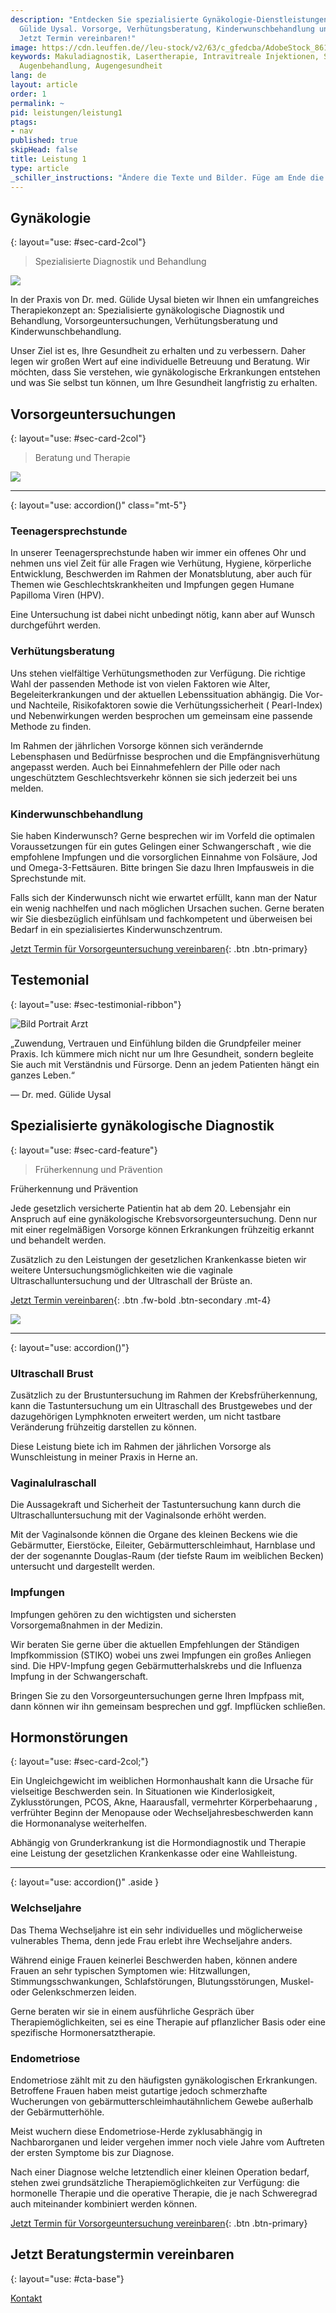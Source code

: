 ```yaml
---
description: "Entdecken Sie spezialisierte Gynäkologie-Dienstleistungen bei Dr. med.
  Gülide Uysal. Vorsorge, Verhütungsberatung, Kinderwunschbehandlung und mehr. \U0001FA7A\U0001F469‍⚕️
  Jetzt Termin vereinbaren!"
image: https://cdn.leuffen.de//leu-stock/v2/63/c_gfedcba/AdobeStock_86161955.webp
keywords: Makuladiagnostik, Lasertherapie, Intravitreale Injektionen, Sehschule, Augenarztpraxis,
  Augenbehandlung, Augengesundheit
lang: de
layout: article
order: 1
permalink: ~
pid: leistungen/leistung1
ptags:
- nav
published: true
skipHead: false
title: Leistung 1
type: article
_schiller_instructions: "Ändere die Texte und Bilder. Füge am Ende die CTA ein."
---
```


## Gynäkologie
{: layout="use: #sec-card-2col"}

> Spezialisierte Diagnostik und Behandlung

![](https://cdn.leuffen.de//uysal-k32/v2/2/108-77_gfedcba/portrait-10.webp)

In der Praxis von Dr. med. Gülide Uysal bieten wir Ihnen ein umfangreiches Therapiekonzept an: Spezialisierte gynäkologische Diagnostik und Behandlung, Vorsorgeuntersuchungen, Verhütungsberatung und Kinderwunschbehandlung.

Unser Ziel ist es, Ihre Gesundheit zu erhalten und zu verbessern. Daher legen wir großen Wert auf eine individuelle Betreuung und Beratung. Wir möchten, dass Sie verstehen, wie gynäkologische Erkrankungen entstehen und was Sie selbst tun können, um Ihre Gesundheit langfristig zu erhalten.


## Vorsorgeuntersuchungen
{: layout="use: #sec-card-2col"}

> Beratung und Therapie
> 
![](https://cdn.leuffen.de//leu-stock/v2/51/3623-2415_gfedcba/contraception-pills-on-blue-background-birth-cont-2022-09-29-22-43-06-utc.webp)


---
{: layout="use: accordion()" class="mt-5"}

### Teenagersprechstunde

In unserer Teenagersprechstunde haben wir immer ein  offenes Ohr und nehmen uns viel Zeit für alle Fragen wie Verhütung, Hygiene, körperliche Entwicklung, Beschwerden im Rahmen der Monatsblutung, aber auch für  Themen wie Geschlechtskrankheiten und Impfungen gegen Humane Papilloma Viren (HPV). 

Eine Untersuchung ist dabei nicht unbedingt nötig, kann aber auf Wunsch durchgeführt werden.


### Verhütungsberatung

Uns stehen vielfältige Verhütungsmethoden zur Verfügung.
Die richtige Wahl der passenden Methode ist von vielen Faktoren  wie Alter, Begeleiterkrankungen und der aktuellen Lebenssituation abhängig.  Die Vor- und Nachteile,  Risikofaktoren sowie die Verhütungssicherheit ( Pearl-Index)  und Nebenwirkungen  werden besprochen um gemeinsam eine passende Methode zu finden.  

Im Rahmen der jährlichen Vorsorge  können sich verändernde  Lebensphasen und Bedürfnisse  besprochen und  die Empfängnisverhütung angepasst werden. Auch bei  Einnahmefehlern der Pille oder nach ungeschütztem Geschlechtsverkehr können sie sich jederzeit bei uns melden. 


### Kinderwunschbehandlung

Sie haben Kinderwunsch?
Gerne besprechen wir  im Vorfeld  die optimalen Voraussetzungen für ein gutes Gelingen einer Schwangerschaft , wie die empfohlene Impfungen und die  vorsorglichen Einnahme von Folsäure, Jod und Omega-3-Fettsäuren. Bitte bringen Sie dazu Ihren Impfausweis in die Sprechstunde mit.

Falls sich der Kinderwunsch nicht wie erwartet erfüllt, kann man der Natur ein wenig nachhelfen und nach möglichen Ursachen suchen.
Gerne beraten wir Sie diesbezüglich  einfühlsam und fachkompetent  und überweisen bei Bedarf in ein spezialisiertes Kinderwunschzentrum.

[Jetzt Termin für Vorsorgeuntersuchung vereinbaren](/kontakt){: .btn .btn-primary}


## Testemonial
{: layout="use: #sec-testimonial-ribbon"}

![Bild Portrait Arzt](https://cdn.leuffen.de/hyperpage-components/v1.0//img/default-person-female.jpg)

„Zuwendung, Vertrauen und Einfühlung bilden die Grundpfeiler meiner Praxis. Ich kümmere mich nicht nur um Ihre Gesundheit, sondern begleite Sie auch mit Verständnis und Fürsorge. Denn an jedem Patienten hängt ein ganzes Leben.“

— Dr. med. Gülide Uysal

## Spezialisierte gynäkologische Diagnostik
{: layout="use: #sec-card-feature"}

> Früherkennung und Prävention

Früherkennung und Prävention

Jede gesetzlich versicherte Patientin hat ab dem 20. Lebensjahr ein Anspruch auf eine gynäkologische Krebsvorsorgeuntersuchung.
Denn nur mit einer regelmäßigen Vorsorge können Erkrankungen frühzeitig erkannt und behandelt werden. 

 
Zusätzlich zu den Leistungen der gesetzlichen Krankenkasse bieten wir weitere Untersuchungsmöglichkeiten wie die vaginale Ultraschalluntersuchung und der Ultraschall der Brüste an. 



[Jetzt Termin vereinbaren](info@frauenärztin-uysal.de){: .btn .fw-bold .btn-secondary .mt-4}


![](https://cdn.leuffen.de//leu-stock/v2/51/3623-2415_gfedcba/contraception-pills-on-blue-background-birth-cont-2022-09-29-22-43-06-utc.webp)


---
{: layout="use: accordion()"}

### Ultraschall Brust

Zusätzlich zu der Brustuntersuchung im Rahmen der Krebsfrüherkennung, kann die Tastuntersuchung um ein Ultraschall des Brustgewebes und der dazugehörigen Lymphknoten erweitert werden, um nicht tastbare Veränderung frühzeitig darstellen zu können.

Diese Leistung biete ich   im Rahmen der jährlichen Vorsorge  als Wunschleistung in meiner Praxis in Herne an.  


### Vaginalulraschall 

Die Aussagekraft und Sicherheit der Tastuntersuchung  kann durch die Ultraschalluntersuchung mit der Vaginalsonde erhöht werden.

Mit der Vaginalsonde können  die Organe des kleinen Beckens wie die Gebärmutter, Eierstöcke, Eileiter,  Gebärmutterschleimhaut, Harnblase und der  der sogenannte Douglas-Raum (der tiefste Raum im weiblichen Becken) untersucht und dargestellt werden. 



### Impfungen

Impfungen gehören zu den wichtigsten und sichersten Vorsorgemaßnahmen in der Medizin.

Wir beraten Sie gerne über die aktuellen Empfehlungen der Ständigen Impfkommission (STIKO) wobei uns zwei Impfungen ein großes Anliegen sind.
Die HPV-Impfung gegen Gebärmutterhalskrebs und die Influenza Impfung in der Schwangerschaft.

Bringen Sie zu den Vorsorgeuntersuchungen gerne Ihren Impfpass mit, dann können wir ihn gemeinsam besprechen und ggf. Impflücken schließen. 



## Hormonstörungen
{: layout="use: #sec-card-2col;"}

Ein Ungleichgewicht im weiblichen Hormonhaushalt kann  die Ursache für vielseitige Beschwerden sein.
In Situationen wie Kinderlosigkeit, Zyklusstörungen, PCOS, Akne, Haarausfall, vermehrter Körperbehaarung , verfrühter Beginn der Menopause oder  Wechseljahresbeschwerden kann die Hormonanalyse weiterhelfen.

Abhängig von  Grunderkrankung ist die Hormondiagnostik und Therapie eine Leistung der gesetzlichen Krankenkasse oder eine Wahlleistung.


---
{: layout="use: accordion()" .aside }



### Welchseljahre

Das Thema Wechseljahre ist ein  sehr individuelles und möglicherweise vulnerables Thema, denn jede Frau erlebt ihre Wechseljahre anders. 

Während einige  Frauen keinerlei Beschwerden haben, können andere Frauen an sehr typischen Symptomen wie: Hitzwallungen, Stimmungsschwankungen, Schlafstörungen, Blutungsstörungen, Muskel-oder Gelenkschmerzen leiden.

Gerne beraten wir sie in einem ausführliche Gespräch über Therapiemöglichkeiten, sei es eine Therapie  auf pflanzlicher Basis oder eine spezifische Hormonersatztherapie.




### Endometriose

Endometriose zählt mit zu den häufigsten gynäkologischen Erkrankungen. Betroffene Frauen haben meist  gutartige jedoch  schmerzhafte Wucherungen von gebärmutterschleimhautähnlichem  Gewebe außerhalb der Gebärmutterhöhle. 

Meist wuchern diese Endometriose-Herde  zyklusabhängig in Nachbarorganen  und  leider vergehen immer noch viele Jahre vom Auftreten der ersten Symptome bis zur Diagnose. 

Nach einer Diagnose welche  letztendlich einer kleinen Operation bedarf, stehen zwei grundsätzliche Therapiemöglichkeiten zur Verfügung: die  hormonelle Therapie und die operative Therapie, die  je nach Schweregrad auch miteinander kombiniert werden können. 


[Jetzt Termin für Vorsorgeuntersuchung vereinbaren](/kontakt){: .btn .btn-primary}




<!-- @todo: Nachfolgend Call to Action: Immer Einfügen und Links/Text anpassen -->

## Jetzt Beratungstermin vereinbaren
{: layout="use: #cta-base"}

[Kontakt](/kontakt)
